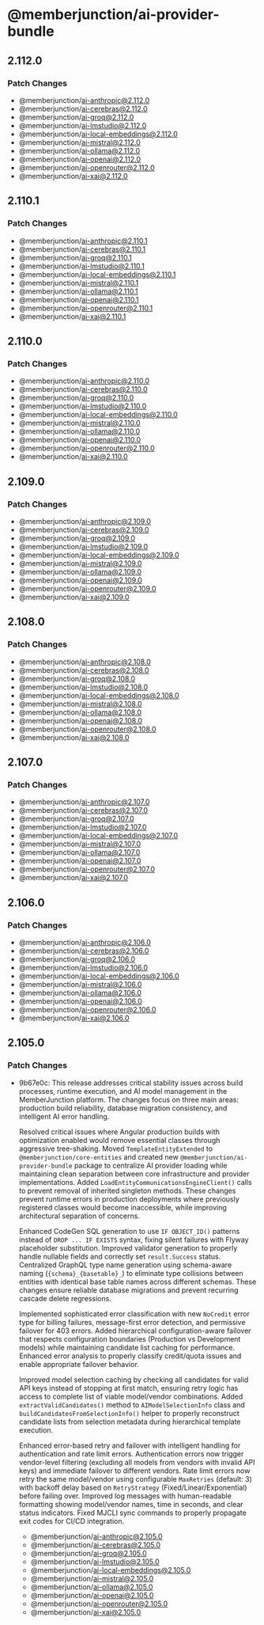 # @memberjunction/ai-provider-bundle

## 2.112.0

### Patch Changes

- @memberjunction/ai-anthropic@2.112.0
- @memberjunction/ai-cerebras@2.112.0
- @memberjunction/ai-groq@2.112.0
- @memberjunction/ai-lmstudio@2.112.0
- @memberjunction/ai-local-embeddings@2.112.0
- @memberjunction/ai-mistral@2.112.0
- @memberjunction/ai-ollama@2.112.0
- @memberjunction/ai-openai@2.112.0
- @memberjunction/ai-openrouter@2.112.0
- @memberjunction/ai-xai@2.112.0

## 2.110.1

### Patch Changes

- @memberjunction/ai-anthropic@2.110.1
- @memberjunction/ai-cerebras@2.110.1
- @memberjunction/ai-groq@2.110.1
- @memberjunction/ai-lmstudio@2.110.1
- @memberjunction/ai-local-embeddings@2.110.1
- @memberjunction/ai-mistral@2.110.1
- @memberjunction/ai-ollama@2.110.1
- @memberjunction/ai-openai@2.110.1
- @memberjunction/ai-openrouter@2.110.1
- @memberjunction/ai-xai@2.110.1

## 2.110.0

### Patch Changes

- @memberjunction/ai-anthropic@2.110.0
- @memberjunction/ai-cerebras@2.110.0
- @memberjunction/ai-groq@2.110.0
- @memberjunction/ai-lmstudio@2.110.0
- @memberjunction/ai-local-embeddings@2.110.0
- @memberjunction/ai-mistral@2.110.0
- @memberjunction/ai-ollama@2.110.0
- @memberjunction/ai-openai@2.110.0
- @memberjunction/ai-openrouter@2.110.0
- @memberjunction/ai-xai@2.110.0

## 2.109.0

### Patch Changes

- @memberjunction/ai-anthropic@2.109.0
- @memberjunction/ai-cerebras@2.109.0
- @memberjunction/ai-groq@2.109.0
- @memberjunction/ai-lmstudio@2.109.0
- @memberjunction/ai-local-embeddings@2.109.0
- @memberjunction/ai-mistral@2.109.0
- @memberjunction/ai-ollama@2.109.0
- @memberjunction/ai-openai@2.109.0
- @memberjunction/ai-openrouter@2.109.0
- @memberjunction/ai-xai@2.109.0

## 2.108.0

### Patch Changes

- @memberjunction/ai-anthropic@2.108.0
- @memberjunction/ai-cerebras@2.108.0
- @memberjunction/ai-groq@2.108.0
- @memberjunction/ai-lmstudio@2.108.0
- @memberjunction/ai-local-embeddings@2.108.0
- @memberjunction/ai-mistral@2.108.0
- @memberjunction/ai-ollama@2.108.0
- @memberjunction/ai-openai@2.108.0
- @memberjunction/ai-openrouter@2.108.0
- @memberjunction/ai-xai@2.108.0

## 2.107.0

### Patch Changes

- @memberjunction/ai-anthropic@2.107.0
- @memberjunction/ai-cerebras@2.107.0
- @memberjunction/ai-groq@2.107.0
- @memberjunction/ai-lmstudio@2.107.0
- @memberjunction/ai-local-embeddings@2.107.0
- @memberjunction/ai-mistral@2.107.0
- @memberjunction/ai-ollama@2.107.0
- @memberjunction/ai-openai@2.107.0
- @memberjunction/ai-openrouter@2.107.0
- @memberjunction/ai-xai@2.107.0

## 2.106.0

### Patch Changes

- @memberjunction/ai-anthropic@2.106.0
- @memberjunction/ai-cerebras@2.106.0
- @memberjunction/ai-groq@2.106.0
- @memberjunction/ai-lmstudio@2.106.0
- @memberjunction/ai-local-embeddings@2.106.0
- @memberjunction/ai-mistral@2.106.0
- @memberjunction/ai-ollama@2.106.0
- @memberjunction/ai-openai@2.106.0
- @memberjunction/ai-openrouter@2.106.0
- @memberjunction/ai-xai@2.106.0

## 2.105.0

### Patch Changes

- 9b67e0c: This release addresses critical stability issues across build processes, runtime execution, and AI model management in the MemberJunction platform. The changes focus on three main areas: production build reliability, database migration consistency, and intelligent AI error handling.

  Resolved critical issues where Angular production builds with optimization enabled would remove essential classes through aggressive tree-shaking. Moved `TemplateEntityExtended` to `@memberjunction/core-entities` and created new `@memberjunction/ai-provider-bundle` package to centralize AI provider loading while maintaining clean separation between core infrastructure and provider implementations. Added `LoadEntityCommunicationsEngineClient()` calls to prevent removal of inherited singleton methods. These changes prevent runtime errors in production deployments where previously registered classes would become inaccessible, while improving architectural separation of concerns.

  Enhanced CodeGen SQL generation to use `IF OBJECT_ID()` patterns instead of `DROP ... IF EXISTS` syntax, fixing silent failures with Flyway placeholder substitution. Improved validator generation to properly handle nullable fields and correctly set `result.Success` status. Centralized GraphQL type name generation using schema-aware naming (`{schema}_{basetable}_`) to eliminate type collisions between entities with identical base table names across different schemas. These changes ensure reliable database migrations and prevent recurring cascade delete regressions.

  Implemented sophisticated error classification with new `NoCredit` error type for billing failures, message-first error detection, and permissive failover for 403 errors. Added hierarchical configuration-aware failover that respects configuration boundaries (Production vs Development models) while maintaining candidate list caching for performance. Enhanced error analysis to properly classify credit/quota issues and enable appropriate failover behavior.

  Improved model selection caching by checking all candidates for valid API keys instead of stopping at first match, ensuring retry logic has access to complete list of viable model/vendor combinations. Added `extractValidCandidates()` method to `AIModelSelectionInfo` class and `buildCandidatesFromSelectionInfo()` helper to properly reconstruct candidate lists from selection metadata during hierarchical template execution.

  Enhanced error-based retry and failover with intelligent handling for authentication and rate limit errors. Authentication errors now trigger vendor-level filtering (excluding all models from vendors with invalid API keys) and immediate failover to different vendors. Rate limit errors now retry the same model/vendor using configurable `MaxRetries` (default: 3) with backoff delay based on `RetryStrategy` (Fixed/Linear/Exponential) before failing over. Improved log messages with human-readable formatting showing model/vendor names, time in seconds, and clear status indicators. Fixed MJCLI sync commands to properly propagate exit codes for CI/CD integration.

  - @memberjunction/ai-anthropic@2.105.0
  - @memberjunction/ai-cerebras@2.105.0
  - @memberjunction/ai-groq@2.105.0
  - @memberjunction/ai-lmstudio@2.105.0
  - @memberjunction/ai-local-embeddings@2.105.0
  - @memberjunction/ai-mistral@2.105.0
  - @memberjunction/ai-ollama@2.105.0
  - @memberjunction/ai-openai@2.105.0
  - @memberjunction/ai-openrouter@2.105.0
  - @memberjunction/ai-xai@2.105.0
